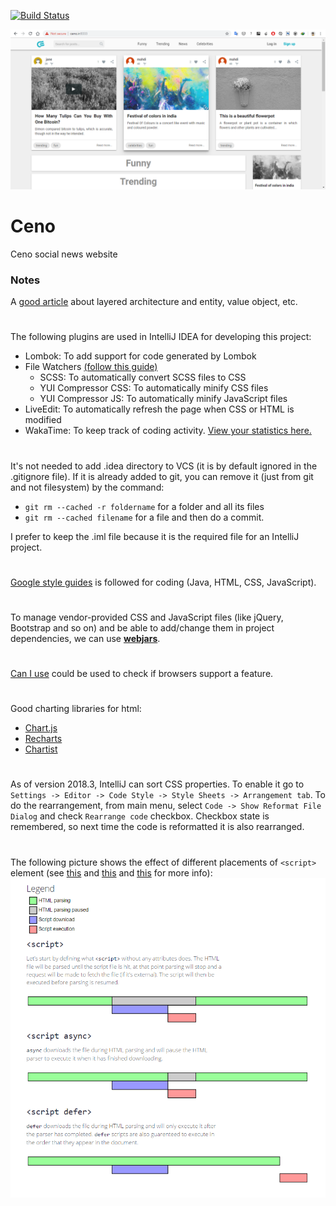 [![Build Status](https://travis-ci.org/mahozad/ceno.svg?branch=master)](https://travis-ci.org/mahozad/ceno)

![Screenshot](docs/screenshot.png)

# Ceno 
Ceno social news website

### Notes

A [good article](https://proandroiddev.com/the-real-repository-pattern-in-android-efba8662b754)
about layered architecture and entity, value object, etc.

#

The following plugins are used in IntelliJ IDEA for developing this project:
- Lombok: To add support for code generated by Lombok
- File Watchers [(follow this guide)](https://www.jetbrains.com/help/idea/compressing-css.html)
  - SCSS: To automatically convert SCSS files to CSS
  - YUI Compressor CSS: To automatically minify CSS files
  - YUI Compressor JS: To automatically minify JavaScript files
- LiveEdit: To automatically refresh the page when CSS or HTML is modified
- WakaTime: To keep track of coding activity. [View your statistics here.](https://wakatime.com/dashboard)

#

It's not needed to add .idea directory to VCS (it is by default ignored in the .gitignore file).
If it is already added to git, you can remove it (just from git and not filesystem) by the command:
- `git rm --cached -r foldername` for a folder and all its files
- `git rm --cached filename` for a file
and then do a commit.

I prefer to keep the .iml file because it is the required file for an IntelliJ project.

#

[Google style guides](https://google.github.io/styleguide/) is followed for coding (Java, HTML, CSS, JavaScript).

#

To manage vendor-provided CSS and JavaScript files (like jQuery, Bootstrap and so on)
and be able to add/change them in project dependencies, we can use [**webjars**](https://www.webjars.org/all).

#

[Can I use](https://caniuse.com/) could be used to check if browsers support a feature. 

#

Good charting libraries for html:
- [Chart.js](https://github.com/chartjs/Chart.js)
- [Recharts](http://recharts.org/en-US)
- [Chartist](http://gionkunz.github.io/chartist-js/)

#

As of version 2018.3, IntelliJ can sort CSS properties.
To enable it go to `Settings -> Editor -> Code Style -> Style Sheets -> Arrangement tab`.
To do the rearrangement, from main menu, select `Code -> Show Reformat File Dialog` and check `Rearrange code` checkbox.
Checkbox state is remembered, so next time the code is reformatted it is also rearranged.

#

The following picture shows the effect of different placements of `<script>` element
(see [this](https://stackoverflow.com/a/24070373)
and [this](https://stackoverflow.com/a/13062316)
and [this](https://stackoverflow.com/a/41809792) for more info):
![`<script>` element placement](docs/script-element-placement.png)

